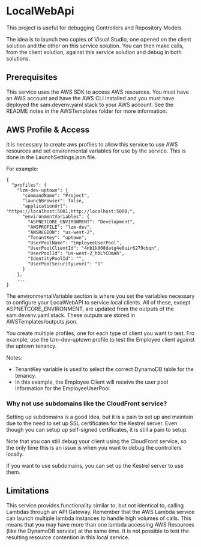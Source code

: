 # LocalWebApi

This project is useful for debugging Controllers and Repository Models. 

The idea is to launch two copies of Visual Studio, one opened on the client solution and the other on this service solution. 
You can then make calls, from the client solution, against this service solution and debug in both solutions. 

## Prerequisites
This service uses the AWS SDK to access AWS resources. You must have an AWS account and have the AWS CLI installed and
you must have deployed the sam.devenv.yaml stack to your AWS account. See the README notes in the AWSTemplates folder for more information.

## AWS Profile & Access 
It is necessary to create aws profiles to allow this service to use AWS resources and set environmental variables for use by the service. This is done in the LaunchSettings.json file.

For example:
```
{
  "profiles": {
    "lzm-dev-uptown": {
      "commandName": "Project",
      "launchBrowser": false,
      "applicationUrl": "https://localhost:5001;http://localhost:5000;",
      "environmentVariables": {
        "ASPNETCORE_ENVIRONMENT": "Development",
        "AWSPROFILE": "lzm-dev",
        "AWSREGION": "us-west-2",
        "TenantKey": "uptown",
        "UserPoolName": "EmployeeUserPool",
        "UserPoolClientId": "4nb1k008datg4e0uir6279cbqn",
        "UserPoolId": "us-west-2_hbLYCDmAh",
        "IdentityPoolId": "",
        "UserPoolSecurityLevel": "1"
      }
    },
    ...
}
```

The environmentalVariable section is where you set the variables necessary to configure your LocalWebAPI to service local clients. All of these, except ASPNETCORE_ENVIRONMENT, are updated from the outputs of the sam.devenv.yaml stack. These outputs are stored in AWSTemplates/outputs.json.

You create multiple profiles, one for each type of client you want to test. Fro example, use the lzm-dev-uptown profile to test the Employee client against the uptown tenancy. 

Notes:
- TenantKey variable is used to select the correct DynamoDB table for the tenancy. 
- In this example, the Employee Client will receive the user pool information for the EmployeeUserPool. 

### Why not use subdomains like the CloudFront service?
Setting up subdomains is a good idea, but it is a pain to set up and maintain due to the need to set up SSL certificates for the Kestrel server. Even though you can setup up self-signed certificates, it is still a pain to setup. 

Note that you can still debug your client using the CloudFront service, so the only time this is an issue is when you want to debug the controllers locally. 

If you want to use subdomains, you can set up the Kestrel server to use them.

## Limitations

This service provides functionality similar to, but not identical to, calling Lambdas through an API Gateway. Remember that the AWS Lambda service can launch multiple lambda instances to handle high volumes of calls. This means that you may have more than one lambda accessing AWS Resources (like the DynamoDB service) at the same time. It is not possible to test the resulting resource contention in this local service. 

